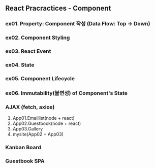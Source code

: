 ## React Pracractices - Component

### ex01. Property: Component 작성 (Data Flow: Top -> Down)
### ex02. Component Styling
### ex03. React Event
### ex04. State
### ex05. Component Lifecycle
### ex06. Immutability(불변성) of Component's State
### AJAX (fetch, axios)
1. App01.Emaillist(node + react)
2. App02.Guestbook(node + react)
3. App03.Gallery
4. mysite(App02 + App03)

### Kanban Board
### Guestbook SPA
